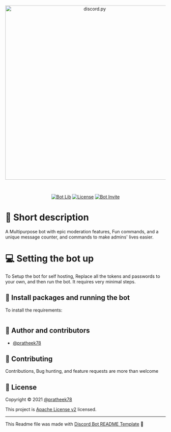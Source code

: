 <div align="center">
  <br />
  <p>
    <a href="https://discord.com/api/oauth2/authorize?client_id=804613612857327617&permissions=8&scope=bot%20applications.commands"><img src="https://cdn.discordapp.com/attachments/768786938152222730/920606104612917248/New_Project.png" width="546" alt="discord.py" /></a>
    <!--- You can put your bot's Oauth 2 invite URL in the href above --->
  </p>
  <br />
  <p>
    <a href="https://discord.js.org"><img src="https://img.shields.io/badge/Powered_by-PyCord-%235865F2?style=for-the-badge" alt="Bot Lib" /></a>
    <a href="https://opensource.org/licenses/MIT"><img src="https://img.shields.io/badge/license-Apache License v2-orange?style=for-the-badge" alt="License" /></a>
    <a href="https://discord.com/api/oauth2/authorize?client_id=804613612857327617&permissions=8&scope=bot%20applications.commands"><img src="https://img.shields.io/badge/Invite_now!-yellow?style=for-the-badge" alt="Bot Invite" /></a>
    <!--- Put your bots OAuth 2 invite in the href above --->
  </p>
</div>



# 🤖 Short description
A Multipurpose bot with epic moderation features, Fun commands, and a unique message counter, and commands to make admins' lives easier.

# 💻 Setting the bot up

To Setup the bot for self hosting, Replace all the tokens and passwords to your own, and then run the bot. It requires very minimal steps.

## 💽 Install packages and running the bot
To install the requirements:

```py -m pip install requirements.txt
```

## 👥 Author and contributors

* [@pratheek78](https://github.com/pratheek78)

## 🤝 Contributing

Contributions, Bug hunting, and feature requests are more than welcome

## 📝 License

Copyright © 2021 [@pratheek78](https://github.com/pratheek78)


This project is [Apache License v2](https://www.apache.org/licenses/LICENSE-2.0) licensed.

*** 
This Readme file was made with [Discord Bot README Template](https://github.com/tonyG433/DiscordBotReadmeTemplate/) 🤖
